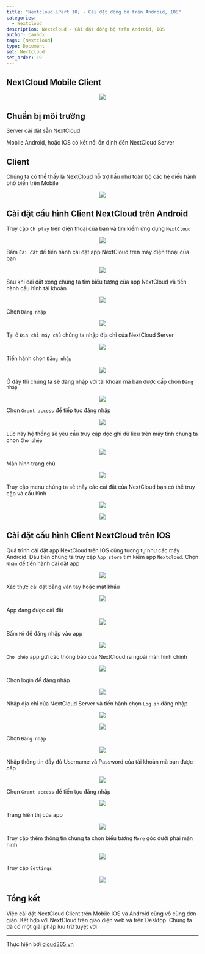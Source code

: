 ```yaml
---
title: "Nextcloud [Part 10] - Cài đặt đồng bộ trên Android, IOS"
categories:
  - Nextcloud
description: Nextcloud - Cài đặt đồng bộ trên Android, IOS
author: canhdx
tags: [Nextcloud]
type: Document
set: Nextcloud
set_order: 19
---
```


## NextCloud Mobile Client

<p align="center">
<img src="/images/img-nextcloud/nextcloud-007.png">
</p>

## Chuẩn bị môi trường

Server cài đặt sẵn NextCloud

Mobile Android, hoặc IOS có kết nối ổn định đến NextCloud Server

## Client

Chúng ta có thể thấy là <a href="https://nextcloud.com/install/#install-clients" target="_blank">NextCloud</a> hỗ trợ hầu như toàn bộ các hệ điều hành phổ biến trên Mobile

<p align="center">
<img src="/images/img-nextcloud/nextcloud-035.png">
</p>

## Cài đặt cấu hình Client NextCloud trên Android

Truy cập `CH play` trên điện thoại của bạn và tìm kiếm ứng dụng `NextCloud`
<p align="center">
<img src="/images/img-nextcloud/nextcloud-036.jpg">
</p>

Bấm `Cài đặt` để tiến hành cài đặt app NextCloud trên máy điện thoại của bạn
<p align="center">
<img src="/images/img-nextcloud/nextcloud-037.jpg">
</p>

Sau khi cài đặt xong chúng ta tìm biểu tượng của app NextCloud và tiến hành cấu hình tài khoản
<p align="center">
<img src="/images/img-nextcloud/nextcloud-038.jpg">
</p>

Chọn `Đăng nhập`
<p align="center">
<img src="/images/img-nextcloud/nextcloud-039.jpg">
</p>

Tại ô `Địa chỉ máy chủ` chúng ta nhập địa chỉ của NextCloud Server 
<p align="center">
<img src="/images/img-nextcloud/nextcloud-040.jpg">
</p>

Tiến hành chọn `Đăng nhập`
<p align="center">
<img src="/images/img-nextcloud/nextcloud-041.jpg">
</p>

Ở đây thì chúng ta sẽ đăng nhập với tài khoản mà bạn được cấp chọn `Đăng nhập`
<p align="center">
<img src="/images/img-nextcloud/nextcloud-042.jpg">
</p>

Chọn `Grant access` để tiếp tục đăng nhập
<p align="center">
<img src="/images/img-nextcloud/nextcloud-043.jpg">
</p>

Lúc này hệ thống sẽ yêu cầu truy cập đọc ghi dữ liệu trên máy tính chúng ta chọn `Cho phép`
<p align="center">
<img src="/images/img-nextcloud/nextcloud-044.jpg">
</p>

Màn hình trang chủ
<p align="center">
<img src="/images/img-nextcloud/nextcloud-045.jpg">
</p>

Truy cập menu chúng ta sẽ thấy các cài đặt của NextCloud bạn có thể truy cập và cấu hình
<p align="center">
<img src="/images/img-nextcloud/nextcloud-046.jpg">
</p>

<p align="center">
<img src="/images/img-nextcloud/nextcloud-047.jpg">
</p>

## Cài đặt cấu hình Client NextCloud trên IOS
Quá trình cài đặt app NextCloud trên IOS cũng tương tự như các máy Android. Đầu tiên chúng ta truy cập `App store` tim kiếm app `Nextcloud`. Chọn `Nhận` để tiến hành cài đặt app
<p align="center">
<img src="/images/img-nextcloud/nextcloud-048.jpg">
</p>

Xác thực cài đặt bằng vân tay hoặc mật khẩu
<p align="center">
<img src="/images/img-nextcloud/nextcloud-049.jpg">
</p>

App đang được cài đặt
<p align="center">
<img src="/images/img-nextcloud/nextcloud-050.jpg">
</p>

Bấm `Mở` để đăng nhập vào app
<p align="center">
<img src="/images/img-nextcloud/nextcloud-051.jpg">
</p>

`Cho phép` app gửi các thông báo của NextCloud ra ngoài màn hình chính 
<p align="center">
<img src="/images/img-nextcloud/nextcloud-052.jpg">
</p>

Chọn login để đăng nhập
<p align="center">
<img src="/images/img-nextcloud/nextcloud-053.jpg">
</p>

Nhập địa chỉ của NextCloud Server và tiến hành chọn `Log in` đăng nhập
<p align="center">
<img src="/images/img-nextcloud/nextcloud-055.jpg">
</p>

<p align="center">
<img src="/images/img-nextcloud/nextcloud-056.jpg">
</p>

Chọn `Đăng nhập`
<p align="center">
<img src="/images/img-nextcloud/nextcloud-057.jpg">
</p>

Nhập thông tin đầy đủ Username và Password của tài khoản mà bạn được cấp
<p align="center">
<img src="/images/img-nextcloud/nextcloud-058.jpg">
</p>

Chọn `Grant access` để tiến tục đăng nhập
<p align="center">
<img src="/images/img-nextcloud/nextcloud-059.jpg">
</p>

Trang hiển thị của app 
<p align="center">
<img src="/images/img-nextcloud/nextcloud-060.jpg">
</p>

Truy cập thêm thông tin chúng ta chọn biểu tượng `More` góc dưới phải màn hình
<p align="center">
<img src="/images/img-nextcloud/nextcloud-061.jpg">
</p>

Truy cập `Settings`
<p align="center">
<img src="/images/img-nextcloud/nextcloud-062.jpg">
</p>

## Tổng kết 

Việc cài đặt NextCloud Client trên Mobile IOS và Android cũng vô cùng đơn giản. Kết hợp với NextCloud trên giao diện web và trên Desktop. Chúng ta đã có một giải pháp lưu trữ tuyệt vời

---

Thực hiện bởi <a href="https://cloud365.vn/" target="_blank">cloud365.vn</a>
